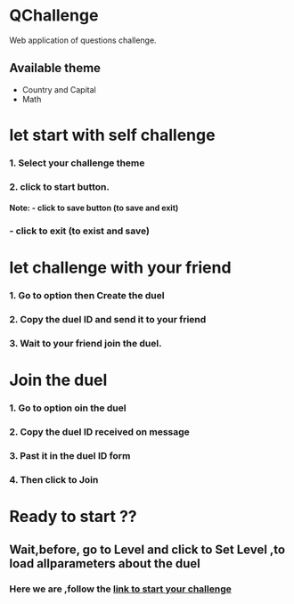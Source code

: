# QChallenge
Web application of questions challenge.

## Available theme
- Country and Capital 
- Math

# let start with self challenge
### 1. Select your challenge theme 
### 2. click to start button.

#### Note: - click to save button (to save and exit)
###        - click to exit (to exist and save)

# let challenge with your friend 

### 1. Go to option then Create the duel
### 2. Copy the duel ID and send it to your friend
### 3. Wait to your friend join the duel.

# Join the duel
### 1. Go to option oin the duel
### 2. Copy the duel ID received on message
### 3. Past it in the duel ID form
### 4. Then click to Join

# Ready to start ??
## Wait,before, go to Level and click to Set Level ,to load allparameters about the duel

### Here we are ,follow the <a href='https://qc-hallenge.vercel.app'>link to start your challenge</a>
